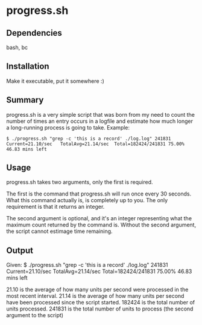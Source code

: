 progress.sh
===========

Dependencies
------------
bash, bc

Installation
------------
Make it executable, put it somewhere :)

Summary
-------
progress.sh is a very simple script that was born from my need to count the number of times an entry occurs in a logfile and estimate how much longer a long-running process is going to take.  Example:

    $ ./progress.sh "grep -c 'this is a record' ./log.log" 241831
    Current=21.10/sec	TotalAvg=21.14/sec	Total=182424/241831 75.00%	46.83 mins left

Usage
-----
progress.sh takes two arguments, only the first is required.

The first is the command that progress.sh will run once every 30 seconds.  What this command actually is, is completely up to you.  The only requirement is that it returns an integer.

The second argument is optional, and it's an integer representing what the maximum count returned by the command is.  Without the second argument, the script cannot estimage time remaining.

Output
------
Given:
    $ ./progress.sh "grep -c 'this is a record' ./log.log" 241831
    Current=21.10/sec	TotalAvg=21.14/sec	Total=182424/241831 75.00%	46.83 mins left

21.10 is the average of how many units per second were processed in the most recent interval.
21.14 is the average of how many units per second have been processed since the script started.
182424 is the total number of units processed.
241831 is the total number of units to process (the second argument to the script)

